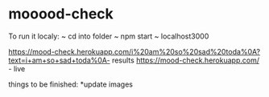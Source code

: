# mooood-check

To run it localy:
 ~ cd into folder
 ~ npm start
 ~ localhost3000
 
 https://mood-check.herokuapp.com/i%20am%20so%20sad%20toda%0A?text=i+am+so+sad+toda%0A- results
 https://mood-check.herokuapp.com/ - live
 
 things to be finished:
  *update images
